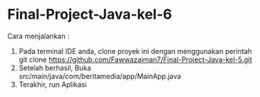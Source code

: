 # Final-Project-Java-kel-6
Cara menjalankan : 
1. Pada terminal IDE anda, clone proyek ini dengan menggunakan perintah git clone https://github.com/Fawwazaiman7/Final-Project-Java-kel-5.git
2. Setelah berhasil, Buka src/main/java/com/beritamedia/app/MainApp.java
3. Terakhir, run Aplikasi
